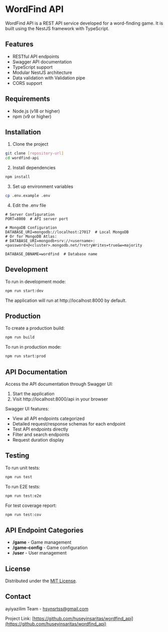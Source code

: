# WordFind API

WordFind API is a REST API service developed for a word-finding game. It is built using the NestJS framework with TypeScript.

## Features

- RESTful API endpoints
- Swagger API documentation
- TypeScript support
- Modular NestJS architecture
- Data validation with Validation pipe
- CORS support

## Requirements

- Node.js (v18 or higher)
- npm (v9 or higher)

## Installation

1. Clone the project
```bash
git clone [repository-url]
cd wordfind-api
```

2. Install dependencies
```bash
npm install
```

3. Set up environment variables
```bash
cp .env.example .env
```

4. Edit the .env file
```env
# Server Configuration
PORT=8000  # API server port

# MongoDB Configuration
DATABASE_URI=mongodb://localhost:27017  # Local MongoDB
# Or for MongoDB Atlas:
# DATABASE_URI=mongodb+srv://<username>:<password>@<cluster>.mongodb.net/?retryWrites=true&w=majority

DATABASE_DBNAME=wordfind  # Database name
```

## Development

To run in development mode:
```bash
npm run start:dev
```

The application will run at http://localhost:8000 by default.

## Production

To create a production build:
```bash
npm run build
```

To run in production mode:
```bash
npm run start:prod
```

## API Documentation

Access the API documentation through Swagger UI:

1. Start the application
2. Visit http://localhost:8000/api in your browser

Swagger UI features:
- View all API endpoints categorized
- Detailed request/response schemas for each endpoint
- Test API endpoints directly
- Filter and search endpoints
- Request duration display

## Testing

To run unit tests:
```bash
npm run test
```

To run E2E tests:
```bash
npm run test:e2e
```

For test coverage report:
```bash
npm run test:cov
```

## API Endpoint Categories

- **/game** - Game management
- **/game-config** - Game configuration
- **/user** - User management

## License

Distributed under the [MIT License](LICENSE).

## Contact

ayiyazilim Team - hsynsrtss@gmail.com

Project Link: [https://github.com/huseyinsaritas/wordfind_api](https://github.com/huseyinsaritas/wordfind_api)